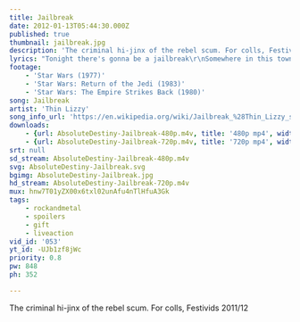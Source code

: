 ```yaml
---
title: Jailbreak
date: 2012-01-13T05:44:30.000Z
published: true
thumbnail: jailbreak.jpg
description: 'The criminal hi-jinx of the rebel scum. For colls, Festivids 2011/12'
lyrics: "Tonight there's gonna be a jailbreak\r\nSomewhere in this town\r\nSee me and the boys we don't like it\r\nSo were getting up and going down\r\n\r\nHiding low looking right to left\r\nIf you see us coming I think it's best\r\nTo move away do you hear what I say\r\nFrom under my breath\r\n\r\nTonight there's gonna be a jailbreak\r\nSomewhere in the town\r\nTonight there's gonna be a jailbreak\r\nSo don't you be around\r\n\r\nDon't you be around\r\n\r\nTonight there's gonna be a breakout\r\nInto the city zones\r\nDon't you dare to try and stop us\r\nNo one could for long\r\n\r\nSearchlight on my trail\r\nTonight's the night all systems fail\r\nHey you good lookin' female\r\nCome here!\r\n\r\nTonight there's gonna be a jailbreak\r\nSomewhere in the town\r\nTonight there's gonna be a jailbreak\r\nSo don't you be around\r\n\r\nTonight there's gonna trouble\r\nI'm gonna find myself in\r\nTonight there's gonna be a jailbreak\r\nSo woman stay with a friend\r\n\r\nYou know it's safer\r\n\r\nBreakout!\r\n\r\nTonight there's gonna be a jailbreak\r\nSomewhere in the town\r\nTonight there's gonna be a jailbreak\r\nSo don't you be around"
footage:
    - 'Star Wars (1977)'
    - 'Star Wars: Return of the Jedi (1983)'
    - 'Star Wars: The Empire Strikes Back (1980)'
song: Jailbreak
artist: 'Thin Lizzy'
song_info_url: 'https://en.wikipedia.org/wiki/Jailbreak_%28Thin_Lizzy_song%29'
downloads:
    - {url: AbsoluteDestiny-Jailbreak-480p.m4v, title: '480p mp4', width: 848, height: 352, mimetype: video/mp4}
    - {url: AbsoluteDestiny-Jailbreak-720p.m4v, title: '720p mp4', width: 1280, height: 544, mimetype: video/mp4}
srt: null
sd_stream: AbsoluteDestiny-Jailbreak-480p.m4v
svg: AbsoluteDestiny-Jailbreak.svg
bgimg: AbsoluteDestiny-Jailbreak.jpg
hd_stream: AbsoluteDestiny-Jailbreak-720p.m4v
mux: hnw7T01yZX00x6txl02unAfu4nTlHfuA3Gk
tags:
    - rockandmetal
    - spoilers
    - gift
    - liveaction
vid_id: '053'
yt_id: -UJb1zf8jWc
priority: 0.8
pw: 848
ph: 352

---
```

The criminal hi-jinx of the rebel scum. For colls, Festivids 2011/12